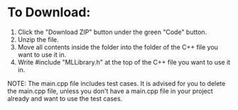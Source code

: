 # To Download:
1. Click the "Download ZIP" button under the green "Code" button.
2. Unzip the file.
3. Move all contents inside the folder into the folder of the C++ file you want to use it in.
4. Write #include "MLLibrary.h" at the top of the C++ file you want to use it in.

NOTE: The main.cpp file includes test cases. It is advised for you to delete the main.cpp file, unless you don't have a main.cpp file in your project already and want to use the test cases.
